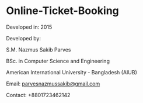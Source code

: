 # Online-Ticket-Booking

Developed in: 2015

Developed by:

S.M. Nazmus Sakib Parves

BSc. in Computer Science and Engineering 

American International University - Bangladesh (AIUB)

Email: parvesnazmussakib@gmail.com

Contact: +8801723462142
